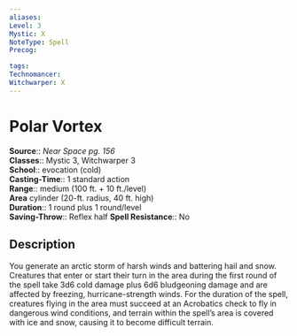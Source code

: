 ```yaml
---
aliases: 
Level: 3
Mystic: X
NoteType: Spell
Precog: 

tags: 
Technomancer: 
Witchwarper: X
---
```


# Polar Vortex

**Source**:: _Near Space pg. 156_  
**Classes**:: Mystic 3, Witchwarper 3  
**School**:: evocation (cold)  
**Casting-Time**:: 1 standard action  
**Range**:: medium (100 ft. + 10 ft./level)  
**Area** cylinder (20-ft. radius, 40 ft. high)  
**Duration**:: 1 round plus 1 round/level  
**Saving-Throw**:: Reflex half
**Spell Resistance**:: No

## Description

You generate an arctic storm of harsh winds and battering hail and snow. Creatures that enter or start their turn in the area during the first round of the spell take 3d6 cold damage plus 6d6 bludgeoning damage and are affected by freezing, hurricane-strength winds. For the duration of the spell, creatures flying in the area must succeed at an Acrobatics check to fly in dangerous wind conditions, and terrain within the spell’s area is covered with ice and snow, causing it to become difficult terrain.
